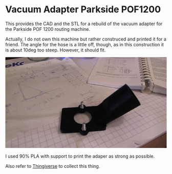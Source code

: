 # Vacuum Adapter Parkside POF1200

This provides the CAD and the STL for a rebuild of the vacuum adapter for the  Parkside POF 1200 routing machine.

Actually, I do not own this machine but rather construced and printed it for a friend. The angle for the hose is a little off, though, as in this construction it is about 10deg too steep. However, it should fit.

![printed out part](pic/printout.jpg)

I used 90% PLA with support to print the adaper as strong as possible.

Also refer to [Thingiverse](https://www.thingiverse.com/thing:5178699) to collect this thing.

